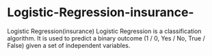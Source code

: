 # Logistic-Regression-insurance-
Logistic Regression(insurance)
Logistic Regression is a classification algorithm. It is used to predict a binary outcome (1 / 0, Yes / No, True / False) given a set of independent variables.
